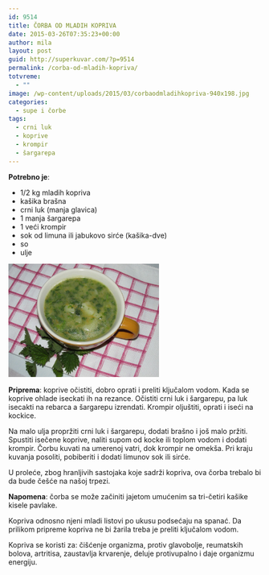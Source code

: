 ```yaml
---
id: 9514
title: ČORBA OD MLADIH KOPRIVA
date: 2015-03-26T07:35:23+00:00
author: mila
layout: post
guid: http://superkuvar.com/?p=9514
permalink: /corba-od-mladih-kopriva/
totvreme:
  - ""
image: /wp-content/uploads/2015/03/corbaodmladihkopriva-940x198.jpg
categories:
  - supe i čorbe
tags:
  - crni luk
  - koprive
  - krompir
  - šargarepa
---
```

**Potrebno je**:  
* 1/2 kg mladih kopriva  
* kašika brašna  
* crni luk (manja glavica)  
* 1 manja šargarepa  
* 1 veći krompir  
* sok od limuna ili jabukovo sirće (kašika-dve)  
* so  
* ulje

[<img class="alignnone size-medium wp-image-9567" src="/wp-content/uploads/2015/03/corbaodmladihkopriva-1024x768.jpg" alt="corbaodmladihkopriva" width="300" height="225" />](/wp-content/uploads/2015/03/corbaodmladihkopriva-e1430745644806.jpg)

**Priprema**: koprive očistiti, dobro oprati i preliti ključalom vodom. Kada se koprive ohlade iseckati ih na rezance. Očistiti crni luk i šargarepu, pa luk isecakti na rebarca a šargarepu izrendati. Krompir oljuštiti, oprati i iseći na kockice.

Na malo ulja propržiti crni luk i šargarepu, dodati brašno i još malo pržiti. Spustiti isečene koprive, naliti supom od kocke ili toplom vodom i dodati krompir. Čorbu kuvati na umerenoj vatri, dok krompir ne omekša. Pri kraju kuvanja posoliti, pobiberiti i dodati limunov sok ili sirće.

U proleće, zbog hranljivih sastojaka koje sadrži kopriva, ova čorba trebalo bi da bude češće na našoj trpezi.

**Napomena**:   čorba se može začiniti jajetom umućenim sa tri-četiri kašike kisele pavlake.

Kopriva odnosno njeni mladi listovi po ukusu podsećaju na spanać. Da prilikom pripreme kopriva ne bi žarila treba je preliti ključalom vodom.

Kopriva se koristi za: čišćenje organizma, protiv glavobolje, reumatskih bolova, artritisa, zaustavlja krvarenje, deluje protivupalno i daje organizmu energiju.